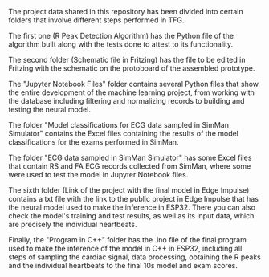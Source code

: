 The project data shared in this repository has been divided into certain folders that involve different steps performed in TFG.

The first one (R Peak Detection Algorithm) has the Python file of the algorithm built along with the tests done to attest to its functionality.

The second folder (Schematic file in Fritzing) has the file to be edited in Fritzing with the schematic on the protoboard of the assembled prototype.

The "Jupyter Notebook Files" folder contains several Python files that show the entire development of the machine learning project, from working with the database including filtering and normalizing records to building and testing the neural model.

The folder "Model classifications for ECG data sampled in SimMan Simulator" contains the Excel files containing the results of the model classifications for the exams performed in SimMan.

The folder "ECG data sampled in SimMan Simulator" has some Excel files that contain RS and FA ECG records collected from SimMan, where some were used to test the model in Jupyter Notebook files.

The sixth folder (Link of the project with the final model in Edge Impulse) contains a txt file with the link to the public project in Edge Impulse that has the neural model used to make the inference in ESP32. There you can also check the model's training and test results, as well as its input data, which are precisely the individual heartbeats.

Finally, the "Program in C++" folder has the .ino file of the final program used to make the inference of the model in C++ in ESP32, including all steps of sampling the cardiac signal, data processing, obtaining the R peaks and the individual heartbeats to the final 10s model and exam scores.


